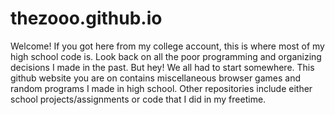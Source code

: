 # thezooo.github.io
Welcome! If you got here from my college account, this is where most of my high school code is. Look back on all the poor programming and organizing decisions I made in the past. But hey! We all had to start somewhere. This github website you are on contains miscellaneous browser games and random programs I made in high school. Other repositories include either school projects/assignments or code that I did in my freetime.
